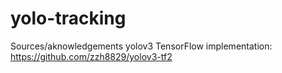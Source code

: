 # yolo-tracking


Sources/aknowledgements
yolov3 TensorFlow implementation: https://github.com/zzh8829/yolov3-tf2
